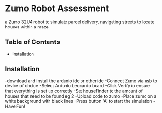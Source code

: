 # Zumo Robot Assessment

a Zumo 32U4 robot to simulate parcel delivery, navigating streets to locate houses within a maze.

## Table of Contents
- [Installation](#installation)
## Installation

-download and install the ardunio ide or other ide
-Connect Zumo via usb to device of choice
-Select Ardunio Leonardo board
-Click Verify to ensure that everything is set up correctly
-Set houseFinder to the amount of houses that need to be found eg 2
-Upload code to zumo
-Place zumo on a white background with black lines
-Press button 'A' to start the simulation
-Have Fun!
